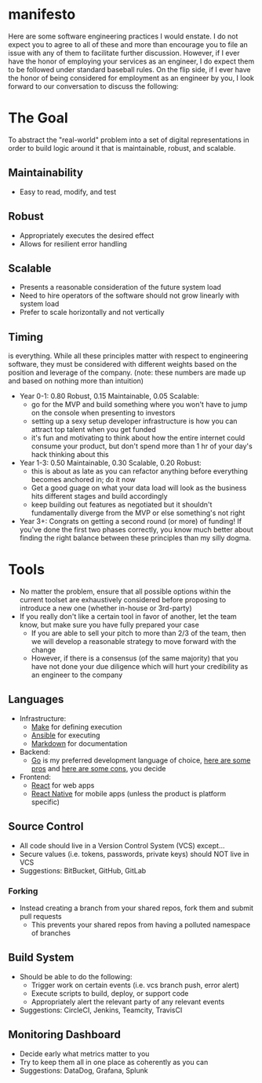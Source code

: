 # manifesto
Here are some software engineering practices I would enstate. I do not expect you to agree to all of these and more than encourage you to file an issue with any of them to facilitate further discussion. However, if I ever have the honor of employing your services as an engineer, I do expect them to be followed under standard baseball rules. On the flip side, if I ever have the honor of being considered for employment as an engineer by you, I look forward to our conversation to discuss the following:

# The Goal
To abstract the "real-world" problem into a set of digital representations in order to build logic around it that is maintainable, robust, and scalable.

## Maintainability
- Easy to read, modify, and test

## Robust
- Appropriately executes the desired effect
- Allows for resilient error handling

## Scalable
- Presents a reasonable consideration of the future system load
- Need to hire operators of the software should not grow linearly with system load
- Prefer to scale horizontally and not vertically

## Timing
is everything. While all these principles matter with respect to engineering software, they must be considered with different weights based on the position and leverage of the company. (note: these numbers are made up and based on nothing more than intuition)
- Year 0-1: 0.80 Robust, 0.15 Maintainable, 0.05 Scalable: 
  - go for the MVP and build something where you won't have to jump on the console when presenting to investors
  - setting up a sexy setup developer infrastructure is how you can attract top talent when you get funded
  - it's fun and motivating to think about how the entire internet could consume your product, but don't spend more than 1 hr of your day's hack thinking about this
- Year 1-3: 0.50 Maintainable, 0.30 Scalable, 0.20 Robust: 
  - this is about as late as you can refactor anything before everything becomes anchored in; do it now
  - Get a good guage on what your data load will look as the business hits different stages and build accordingly
  - keep building out features as negotiated but it shouldn't fundamentally diverge from the MVP or else something's not right
- Year 3+: Congrats on getting a second round (or more) of funding! If you've done the first two phases correctly, you know much better about finding the right balance between these principles than my silly dogma.

# Tools
- No matter the problem, ensure that all possible options within the current toolset are exhaustively considered before proposing to introduce a new one (whether in-house or 3rd-party)
- If you really don't like a certain tool in favor of another, let the team know, but make sure you have fully prepared your case
  - If you are able to sell your pitch to more than 2/3 of the team, then we will develop a reasonable strategy to move forward with the change
  - However, if there is a consensus (of the same majority) that you have not done your due diligence which will hurt your credibility as an engineer to the company

## Languages
- Infrastructure: 
  - [Make](http://mrbook.org/blog/tutorials/make/) for defining execution
  - [Ansible](https://serversforhackers.com/c/an-ansible2-tutorial) for executing  
  - [Markdown](https://www.markdowntutorial.com/) for documentation
- Backend: 
  - [Go](https://tour.golang.org/welcome/1) is my preferred development language of choice, [here are some pros](https://hackernoon.com/the-beauty-of-go-98057e3f0a7d) and [here are some cons](http://yager.io/programming/go.html), you decide
- Frontend: 
  - [React](https://reactjs.org/tutorial/tutorial.html) for web apps
  - [React Native](https://facebook.github.io/react-native/docs/tutorial.html) for mobile apps (unless the product is platform specific)

## Source Control
- All code should live in a Version Control System (VCS) except...
- Secure values (i.e. tokens, passwords, private keys) should NOT live in VCS
- Suggestions: BitBucket, GitHub, GitLab

### Forking
- Instead creating a branch from your shared repos, fork them and submit pull requests
  - This prevents your shared repos from having a polluted namespace of branches

## Build System
- Should be able to do the following:
  - Trigger work on certain events (i.e. vcs branch push, error alert)
  - Execute scripts to build, deploy, or support code
  - Appropriately alert the relevant party of any relevant events
- Suggestions: CircleCI, Jenkins, Teamcity, TravisCI

## Monitoring Dashboard
- Decide early what metrics matter to you
- Try to keep them all in one place as coherently as you can
- Suggestions: DataDog, Grafana, Splunk
